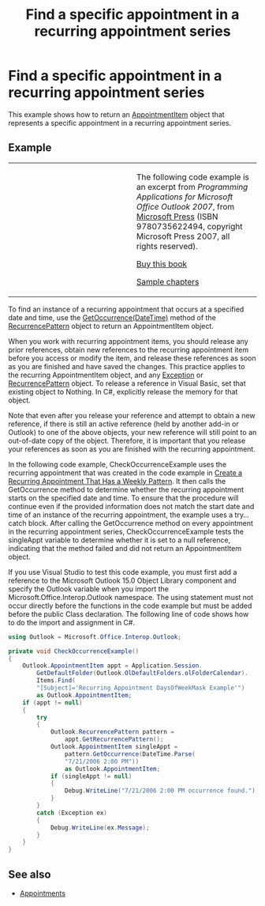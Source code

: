 ﻿---
title: Find a specific appointment in a recurring appointment series
TOCTitle: Find a specific appointment in a recurring appointment series
ms:assetid: 01f55f04-7245-4325-a354-50a6eb270a31
ms:mtpsurl: https://msdn.microsoft.com/en-us/library/Ff184586(v=office.15)
ms:contentKeyID: 55119812
ms.date: 07/24/2014
mtps_version: v=office.15
dev_langs:
- csharp
---

# Find a specific appointment in a recurring appointment series

This example shows how to return an [AppointmentItem](https://msdn.microsoft.com/en-us/library/bb645611\(v=office.15\)) object that represents a specific appointment in a recurring appointment series.

## Example

<table>
<colgroup>
<col style="width: 50%" />
<col style="width: 50%" />
</colgroup>
<tbody>
<tr class="odd">
<td><p></p></td>
<td><p>The following code example is an excerpt from <em>Programming Applications for Microsoft Office Outlook 2007</em>, from <a href="http://www.microsoft.com/learning/books/default.mspx">Microsoft Press</a> (ISBN 9780735622494, copyright Microsoft Press 2007, all rights reserved).</p>
<p><a href="http://www.amazon.com/gp/product/0735622493?ie=utf8%26tag=msmsdn-20%26linkcode=as2%26camp=1789%26creative=9325%26creativeasin=0735622493">Buy this book</a></p>
<p><a href="https://msdn.microsoft.com/en-us/library/cc513844(v=office.15)">Sample chapters</a></p></td>
</tr>
</tbody>
</table>


To find an instance of a recurring appointment that occurs at a specified date and time, use the [GetOccurrence(DateTime)](https://msdn.microsoft.com/en-us/library/bb622806\(v=office.15\)) method of the [RecurrencePattern](https://msdn.microsoft.com/en-us/library/bb608903\(v=office.15\)) object to return an AppointmentItem object.

When you work with recurring appointment items, you should release any prior references, obtain new references to the recurring appointment item before you access or modify the item, and release these references as soon as you are finished and have saved the changes. This practice applies to the recurring AppointmentItem object, and any [Exception](https://msdn.microsoft.com/en-us/library/bb610440\(v=office.15\)) or [RecurrencePattern](https://msdn.microsoft.com/en-us/library/bb608903\(v=office.15\)) object. To release a reference in Visual Basic, set that existing object to Nothing. In C\#, explicitly release the memory for that object.

Note that even after you release your reference and attempt to obtain a new reference, if there is still an active reference (held by another add-in or Outlook) to one of the above objects, your new reference will still point to an out-of-date copy of the object. Therefore, it is important that you release your references as soon as you are finished with the recurring appointment.

In the following code example, CheckOccurrenceExample uses the recurring appointment that was created in the code example in [Create a Recurring Appointment That Has a Weekly Pattern](how-to-create-a-recurring-appointment-that-has-a-weekly-pattern.md). It then calls the GetOccurrence method to determine whether the recurring appointment starts on the specified date and time. To ensure that the procedure will continue even if the provided information does not match the start date and time of an instance of the recurring appointment, the example uses a try…catch block. After calling the GetOccurrence method on every appointment in the recurring appointment series, CheckOccurrenceExample tests the singleAppt variable to determine whether it is set to a null reference, indicating that the method failed and did not return an AppointmentItem object.

If you use Visual Studio to test this code example, you must first add a reference to the Microsoft Outlook 15.0 Object Library component and specify the Outlook variable when you import the Microsoft.Office.Interop.Outlook namespace. The using statement must not occur directly before the functions in the code example but must be added before the public Class declaration. The following line of code shows how to do the import and assignment in C\#.

```csharp
using Outlook = Microsoft.Office.Interop.Outlook;
```

```csharp
private void CheckOccurrenceExample()
{
    Outlook.AppointmentItem appt = Application.Session.
        GetDefaultFolder(Outlook.OlDefaultFolders.olFolderCalendar).
        Items.Find(
        "[Subject]='Recurring Appointment DaysOfWeekMask Example'")
        as Outlook.AppointmentItem;
    if (appt != null)
    {
        try
        {
            Outlook.RecurrencePattern pattern =
                appt.GetRecurrencePattern();
            Outlook.AppointmentItem singleAppt =
                pattern.GetOccurrence(DateTime.Parse(
                "7/21/2006 2:00 PM"))
                as Outlook.AppointmentItem;
            if (singleAppt != null)
            {
                Debug.WriteLine("7/21/2006 2:00 PM occurrence found.");
            }
        }
        catch (Exception ex)
        {
            Debug.WriteLine(ex.Message);
        }
    }
}
```

## See also

- [Appointments](appointments.md)

